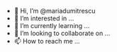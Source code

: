 - 👋 Hi, I’m @mariadumitrescu
- 👀 I’m interested in ...
- 🌱 I’m currently learning ...
- 💞️ I’m looking to collaborate on ...
- 📫 How to reach me ...

<!---
mariadumitrescu/mariadumitrescu is a ✨ special ✨ repository because its `README.md` (this file) appears on your GitHub profile.
You can click the Preview link to take a look at your changes.
--->
